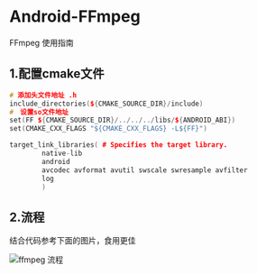 # Android-FFmpeg
FFmpeg 使用指南

## 1.配置cmake文件
```c++
# 添加头文件地址 .h
include_directories(${CMAKE_SOURCE_DIR}/include)
#　设置so文件地址
set(FF ${CMAKE_SOURCE_DIR}/../../../libs/${ANDROID_ABI})
set(CMAKE_CXX_FLAGS "${CMAKE_CXX_FLAGS} -L${FF}")

target_link_libraries( # Specifies the target library.
        native-lib
        android
        avcodec avformat avutil swscale swresample avfilter
        log
        )
```
## 2.流程

结合代码参考下面的图片，食用更佳

![ffmpeg 流程](https://github.com/bugyun/Android-FFmpeg/blob/master/file/use-ffmpeg.png)
